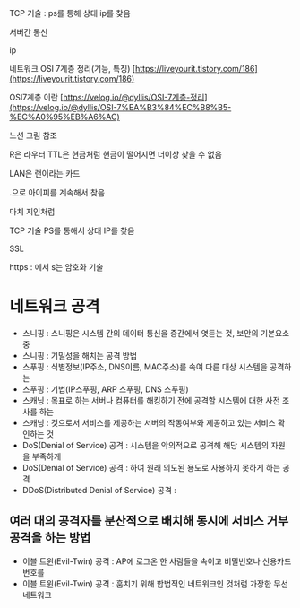 TCP 기술 : ps를 통해 상대 ip를 찾음


서버간 통신

ip

네트워크 OSI 7계층 정리(기능, 특징) [https://liveyourit.tistory.com/186](https://liveyourit.tistory.com/186)

OSI7계층 이란 [https://velog.io/@dyllis/OSI-7계층-정리](https://velog.io/@dyllis/OSI-7%EA%B3%84%EC%B8%B5-%EC%A0%95%EB%A6%AC)

노션 그림 참조


R은 라우터 TTL은 현금처럼 현금이 떨어지면 더이상 찾을 수 없음

LAN은 랜이라는  카드

.으로 아이피를 계속해서 찾음

마치 지인처럼 

TCP 기술 PS를 통해서 상대 IP를 찾음

SSL 

https : 에서 s는 암호화 기술


# 네트워크 공격

- 스니핑 : 스니핑은 시스템 간의 데이터 통신을 중간에서 엿듣는 것, 보안의 기본요소 중
- 스니핑 : 기밀성을 해치는 공격 방법
- 스푸핑 : 식별정보(IP주소, DNS이름, MAC주소)를 속여 다른 대상 시스템을 공격하는
- 스푸핑 : 기법(IP스푸핑, ARP 스푸핑, DNS 스푸핑)
- 스캐닝 : 목표로 하는 서버나 컴퓨터를 해킹하기 전에 공격할 시스템에 대한 사전 조사를 하는
- 스캐닝 : 것으로서 서비스를 제공하는 서버의 작동여부와 제공하고 있는 서비스 확인하는 것
- DoS(Denial of Service) 공격 : 시스템을 악의적으로 공격해 해당 시스템의 자원을 부족하게
- DoS(Denial of Service) 공격 : 하여 원래 의도된 용도로 사용하지 못하게 하는 공격
- DDoS(Distributed Denial of Service) 공격 :
## 여러 대의 공격자를 분산적으로 배치해 동시에 서비스 거부 공격을 하는 방법
- 이블 트윈(Evil-Twin) 공격 : AP에 로그온 한 사람들을 속이고 비밀번호나 신용카드 번호를
- 이블 트윈(Evil-Twin) 공격 : 훔치기 위해 합법적인 네트워크인 것처럼 가장한 무선 네트워크
